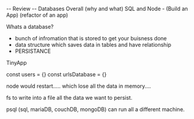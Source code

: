 -- Review -- 
Databases Overall (why and what)
SQL and Node - (Build an App)
(refactor of an app)

Whats a database?
- bunch of infromation that is stored to get your buisness done
- data structure which saves data in tables and have relationship
- PERSISTANCE

TinyApp 

const users = {}
const urlsDatabase = {}

node would restart..... which lose all the data in memory....

fs to write into a file all the data we want to persist.

psql (sql, mariaDB, couchDB, mongoDB) can run all a different machine.